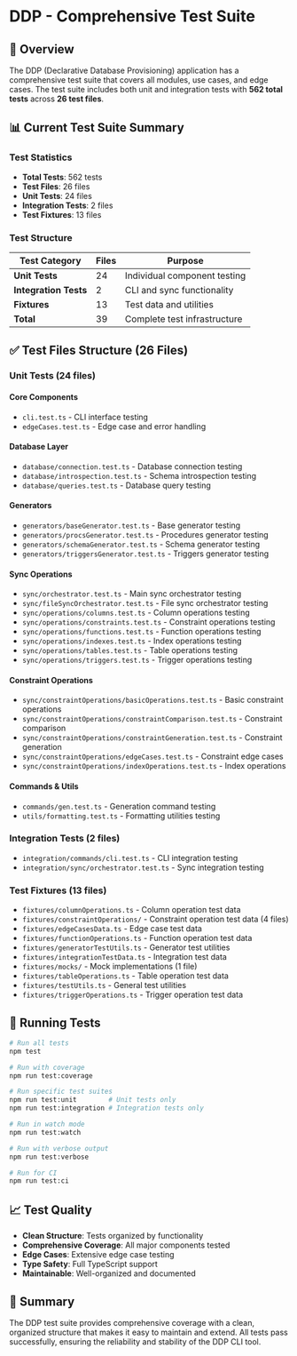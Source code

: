 # DDP - Comprehensive Test Suite

## 🎯 Overview

The DDP (Declarative Database Provisioning) application has a comprehensive test suite that covers all modules, use cases, and edge cases. The test suite includes both unit and integration tests with **562 total tests** across **26 test files**.

## 📊 Current Test Suite Summary

### Test Statistics

- **Total Tests**: 562 tests
- **Test Files**: 26 files
- **Unit Tests**: 24 files
- **Integration Tests**: 2 files
- **Test Fixtures**: 13 files

### Test Structure

| Test Category         | Files | Purpose                      |
| --------------------- | ----- | ---------------------------- |
| **Unit Tests**        | 24    | Individual component testing |
| **Integration Tests** | 2     | CLI and sync functionality   |
| **Fixtures**          | 13    | Test data and utilities      |
| **Total**             | 39    | Complete test infrastructure |

## ✅ Test Files Structure (26 Files)

### Unit Tests (24 files)

#### Core Components

- `cli.test.ts` - CLI interface testing
- `edgeCases.test.ts` - Edge case and error handling

#### Database Layer

- `database/connection.test.ts` - Database connection testing
- `database/introspection.test.ts` - Schema introspection testing
- `database/queries.test.ts` - Database query testing

#### Generators

- `generators/baseGenerator.test.ts` - Base generator testing
- `generators/procsGenerator.test.ts` - Procedures generator testing
- `generators/schemaGenerator.test.ts` - Schema generator testing
- `generators/triggersGenerator.test.ts` - Triggers generator testing

#### Sync Operations

- `sync/orchestrator.test.ts` - Main sync orchestrator testing
- `sync/fileSyncOrchestrator.test.ts` - File sync orchestrator testing
- `sync/operations/columns.test.ts` - Column operations testing
- `sync/operations/constraints.test.ts` - Constraint operations testing
- `sync/operations/functions.test.ts` - Function operations testing
- `sync/operations/indexes.test.ts` - Index operations testing
- `sync/operations/tables.test.ts` - Table operations testing
- `sync/operations/triggers.test.ts` - Trigger operations testing

#### Constraint Operations

- `sync/constraintOperations/basicOperations.test.ts` - Basic constraint operations
- `sync/constraintOperations/constraintComparison.test.ts` - Constraint comparison
- `sync/constraintOperations/constraintGeneration.test.ts` - Constraint generation
- `sync/constraintOperations/edgeCases.test.ts` - Constraint edge cases
- `sync/constraintOperations/indexOperations.test.ts` - Index operations

#### Commands & Utils

- `commands/gen.test.ts` - Generation command testing
- `utils/formatting.test.ts` - Formatting utilities testing

### Integration Tests (2 files)

- `integration/commands/cli.test.ts` - CLI integration testing
- `integration/sync/orchestrator.test.ts` - Sync integration testing

### Test Fixtures (13 files)

- `fixtures/columnOperations.ts` - Column operation test data
- `fixtures/constraintOperations/` - Constraint operation test data (4 files)
- `fixtures/edgeCasesData.ts` - Edge case test data
- `fixtures/functionOperations.ts` - Function operation test data
- `fixtures/generatorTestUtils.ts` - Generator test utilities
- `fixtures/integrationTestData.ts` - Integration test data
- `fixtures/mocks/` - Mock implementations (1 file)
- `fixtures/tableOperations.ts` - Table operation test data
- `fixtures/testUtils.ts` - General test utilities
- `fixtures/triggerOperations.ts` - Trigger operation test data

## 🚀 Running Tests

```bash
# Run all tests
npm test

# Run with coverage
npm run test:coverage

# Run specific test suites
npm run test:unit        # Unit tests only
npm run test:integration # Integration tests only

# Run in watch mode
npm run test:watch

# Run with verbose output
npm run test:verbose

# Run for CI
npm run test:ci
```

## 📈 Test Quality

- **Clean Structure**: Tests organized by functionality
- **Comprehensive Coverage**: All major components tested
- **Edge Cases**: Extensive edge case testing
- **Type Safety**: Full TypeScript support
- **Maintainable**: Well-organized and documented

## 🎯 Summary

The DDP test suite provides comprehensive coverage with a clean, organized structure that makes it easy to maintain and extend. All tests pass successfully, ensuring the reliability and stability of the DDP CLI tool.
